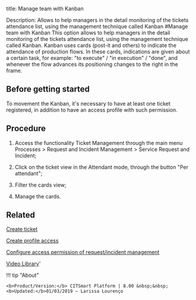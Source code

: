 title: Manage team with Kanban

Description: Allows to help managers in the detail monitoring of the tickets attendance list, using the management technique called Kanban
#Manage team with Kanban
This option allows to help managers in the detail monitoring of the tickets attendance list, using the management technique called Kanban. Kanban uses cards (post-it and others) to indicate the attendance of production flows.
In these cards, indications are given about a certain task, for example: "to execute" / "in execution" / "done", and whenever the flow advances its positioning changes to the right in the frame.

Before getting started
--------------------------

To movement the Kanban, it's necessary to have at least one ticket registered,
in addition to have an access profile with such permission.

Procedure
-------------

1.  Access the functionality Ticket Management through the main menu Processes
    \> Request and Incident Management \> Service Request and Incident;

2.  Click on the ticket view in the Attendant mode, through the button "Per attendant";

3.  Filter the cards view;

4.  Manage the cards.

Related
-----------

[Create ticket](/en-us/citsmart-platform-8/processes/tickets/use/create-ticket.html)

[Create profile access](/en-us/citsmart-platform-8/initial-settings/access-settings/profile/create-profile-access.html)

[Configure access permission of request/incident management](/en-us/citsmart-platform-8/processes/tickets/configuration/configure-access-permission-ticket.html)

<i class='fa fa-youtube-play  fa-2x' style='color:#97ce17;vertical-align: middle;'> </i> [Video Library](https://www.youtube.com/playlist?list=PLB5qK2uzf2RNrJnhiXj3dbmgsm9-quhfz)'

!!! tip "About"

    <b>Product/Version:</b> CITSmart Platform | 8.00 &nbsp;&nbsp;
    <b>Updated:</b>01/03/2019 – Larissa Lourenço

